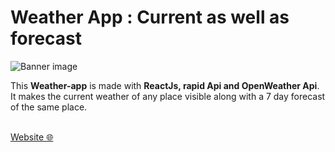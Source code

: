 # Weather App : Current as well as forecast

![Banner image](https://user-images.githubusercontent.com/94488557/206876946-5b161933-c9e3-42ad-ac3f-65cacf888cbc.png)

This **Weather-app** is made with **ReactJs, rapid Api and OpenWeather Api**.<br>It makes the current weather of any place visible along with a 7 day forecast of the same place. <br><br>

[Website 🌐]()<br><br>
